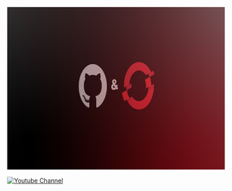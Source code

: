 <img src= "https://github.com/ocpdude/ocpdude/blob/main/gh-ocp-3.jpg" alt="OCPdude YouTube banner" width="800" height="377">

[![Youtube Channel](https://img.shields.io/youtube/channel/subscribers/UCcFM3JwN_ae72n2TU9JkcMQ?label=Youtube%20subscribers&style=flat-square)](https://www.youtube.com/channel/UCcFM3JwN_ae72n2TU9JkcMQ)


  
<!--
**ocpdude/ocpdude** is a ✨ _special_ ✨ repository because its `README.md` (this file) appears on your GitHub profile.

Here are some ideas to get you started:

- 🔭 I’m currently working on ...
- 🌱 I’m currently learning ...
- 👯 I’m looking to collaborate on ...
- 🤔 I’m looking for help with ...
- 💬 Ask me about ...
- 📫 How to reach me: ...
- 😄 Pronouns: ...
- ⚡ Fun fact: ...
-->
